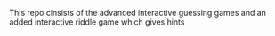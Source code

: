 This repo cinsists of the advanced interactive guessing games and an added interactive riddle game which gives hints
